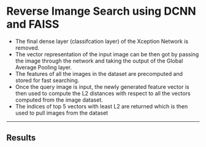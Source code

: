 # Reverse Imange Search using DCNN and FAISS
 - The final dense layer (classifcation layer) of the Xception Network is removed.
 - The vector representation of the input image can be then got by passing the image through the network and taking the output of the Global Average Pooling layer.
 - The features of all the images in the dataset are precomputed and stored for fast searching.
 - Once the query image is input, the newly generated feature vector is then used to compute the L2 distances with respect to all the vectors computed from the image dataset.
 - The indices of top 5 vectors with least L2 are returned which is then used to pull images from the dataset
___
## Results
